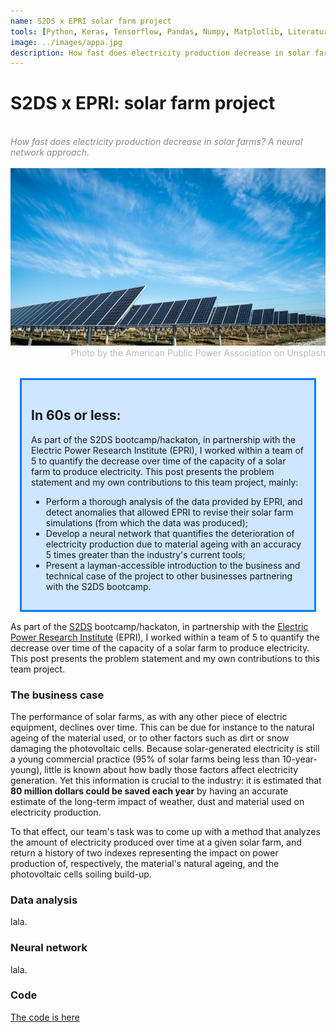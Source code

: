 ```yaml
---
name: S2DS x EPRI solar farm project
tools: [Python, Keras, Tensorflow, Pandas, Numpy, Matplotlib, Literature Research]
image: ../images/appa.jpg
description: How fast does electricity production decrease in solar farms? A neural network approach.
---
```


<h1><b>S2DS x EPRI: solar farm project</b></h1>
<br>
<div style="color: #888888; font-style: oblique">How fast does electricity production decrease in solar farms? A neural network approach.</div>
<br>
<img src="../images/appa.jpg">
<div style="color: #BABABA; text-align:right">Photo by the American Public Power Association on Unsplash</div>
<br>
<div style="background-color: #CEE6FF; border-width: 3px; border-color: #007BFF; border-style:solid; margin: 15px; padding: 15px">
<h2> In 60s or less:</h2>
  <div>As part of the S2DS bootcamp/hackaton, in partnership with the Electric Power Research Institute (EPRI), I worked within a team of 5 to quantify the decrease over time of the capacity of a solar farm to produce electricity. This post presents the problem statement and my own contributions to this team project, mainly:</div>
<ul>
    <li>Perform a thorough analysis of the data provided by EPRI, and detect anomalies that allowed EPRI to revise their solar farm simulations (from which the data was produced);</li>
    <li>Develop a neural network that quantifies the deterioration of electricity production due to material ageing with an accuracy 5 times greater than the industry's current tools;</li>
    <li>Present a layman-accessible introduction to the business and technical case of the project to other businesses partnering with the S2DS bootcamp.</li>
  </ul>
</div>

As part of the [S2DS](http://www.s2ds.org/) bootcamp/hackaton, in partnership with the [Electric Power Research Institute](https://www.epri.com/) (EPRI), I worked within a team of 5 to quantify the decrease over time of the capacity of a solar farm to produce electricity. This post presents the problem statement and my own contributions to this team project.

### The business case
The performance of solar farms, as with any other piece of electric equipment, declines over time. This can be due for instance to the natural ageing of the material used, or to other factors such as dirt or snow damaging the photovoltaic cells. Because solar-generated electricity is still a young commercial practice (95% of solar farms being less than 10-year-young), little is known about how badly those factors affect electricity generation. Yet this information is crucial to the industry: it is estimated that **80 million dollars could be saved each year** by having an accurate estimate of the long-term impact of weather, dust and material used on electricity production.

To that effect, our team's task was to come up with a method that analyzes the amount of electricity produced over time at a given solar farm, and return a history of two indexes representing the impact on power production of, respectively, the material's natural ageing, and the photovoltaic cells soiling build-up.

### Data analysis
lala.

### Neural network
lala.

### Code
[The code is here](https://github.com/Rufski/PhD_work_Effective_parameters_retrieval_program)



